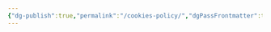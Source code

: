 ```yaml
---
{"dg-publish":true,"permalink":"/cookies-policy/","dgPassFrontmatter":true,"noteIcon":"","created":"","updated":""}
---
```


